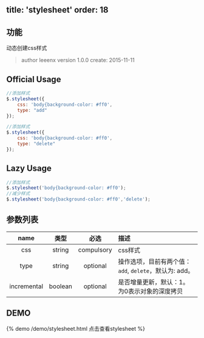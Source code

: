 title: 'stylesheet'
order: 18
---

## 功能

动态创建css样式

> author leeenx
> version 1.0.0
> create: 2015-11-11

## Official Usage

```javascript
//添加样式
$.stylesheet({
    css: 'body{background-color: #ff0',
    type: "add"
});

//添加样式
$.stylesheet({
    css: 'body{background-color: #ff0',
    type: "delete"
});
```
## Lazy Usage

```javascript
//添加样式
$.stylesheet('body{background-color: #ff0');
//减少样式
$.stylesheet('body{background-color: #ff0','delete');
```

## 参数列表

| name | 类型 | 必选 | 描述 |
| :----: | :----: | :----: | :---- |
| css | string | compulsory | css样式 |
| type | string | optional | 操作选项，目前有两个值：`add`, `delete`，默认为: add。 |
| incremental | boolean | optional | 是否增量更新，默认：1。为0表示对象的深度拷贝 |


## DEMO

{% demo /demo/stylesheet.html 点击查看stylesheet %}


